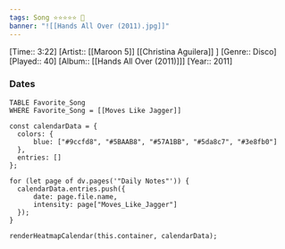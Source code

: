 ```yaml
---
tags: Song ⭐⭐⭐⭐⭐ 💛
banner: "![[Hands All Over (2011).jpg]]"
---
```

[Time:: 3:22]
[Artist:: [[Maroon 5]] [[Christina Aguilera]] ]
[Genre:: Disco]
[Played:: 40]
[Album:: [[Hands All Over (2011)]]]
[Year:: 2011]
### Dates
````dataview
TABLE Favorite_Song
WHERE Favorite_Song = [[Moves Like Jagger]]
````

  ```dataviewjs
const calendarData = { 
	colors: { 
		blue: ["#9ccfd8", "#5BAAB8", "#57A1BB", "#5da8c7", "#3e8fb0"] 
	}, 
	entries: [] 
}; 

for (let page of dv.pages('"Daily Notes"')) { 
	calendarData.entries.push({ 
		date: page.file.name, 
		intensity: page["Moves_Like_Jagger"]
	}); 
} 

renderHeatmapCalendar(this.container, calendarData);
```
